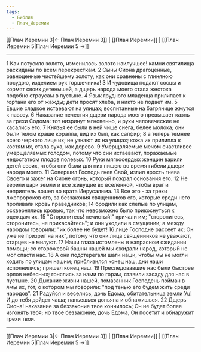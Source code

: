 ```yaml
---
tags:
  - Библия
  - Плач_Иеремии
---
```

[[Плач Иеремии 3|← Плач Иеремии 3]] | [[Плач Иеремии]] | [[Плач Иеремии 5|Плач Иеремии 5 →]]

---
1 Как потускло золото, изменилось золото наилучшее! камни святилища раскиданы по всем перекресткам.
2 Сыны Сиона драгоценные, равноценные чистейшему золоту, как они сравнены с глиняною посудою, изделием рук горшечника!
3 И чудовища подают сосцы и кормят своих детенышей, а дщерь народа моего стала жестока подобно страусам в пустыне.
4 Язык грудного младенца прилипает к гортани его от жажды; дети просят хлеба, и никто не подает им.
5 Евшие сладкое истаевают на улицах; воспитанные на багрянице жмутся к навозу.
6 Наказание нечестия дщери народа моего превышает казнь за грехи Содома: тот низринут мгновенно, и руки человеческие не касались его.
7 Князья ее были в ней чище снега, белее молока; они были телом краше коралла, вид их был, как сапфир;
8 а теперь темнее всего черного лице их; не узнают их на улицах; кожа их прилипла к костям их, стала суха, как дерево.
9 Умерщвляемые мечом счастливее умерщвляемых голодом, потому что сии истаевают, поражаемые недостатком плодов полевых.
10 Руки мягкосердых женщин варили детей своих, чтобы они были для них пищею во время гибели дщери народа моего.
11 Совершил Господь гнев Свой, излил ярость гнева Своего и зажег на Сионе огонь, который пожрал основания его.
12 Не верили цари земли и все живущие во вселенной, чтобы враг и неприятель вошел во врата Иерусалима.
13 Все это - за грехи лжепророков его, за беззакония священников его, которые среди него проливали кровь праведников;
14 бродили как слепые по улицам, осквернялись кровью, так что невозможно было прикоснуться к одеждам их.
15 "Сторонитесь! нечистый!" кричали им; "сторонитесь, сторонитесь, не прикасайтесь"; и они уходили в смущении; а между народом говорили: "их более не будет!
16 лице Господне рассеет их; Он уже не призрит на них", потому что они лица священников не уважают, старцев не милуют.
17 Наши глаза истомлены в напрасном ожидании помощи; со сторожевой башни нашей мы ожидали народ, который не мог спасти нас.
18 А они подстерегали шаги наши, чтобы мы не могли ходить по улицам нашим; приблизился конец наш, дни наши исполнились; пришел конец наш.
19 Преследовавшие нас были быстрее орлов небесных; гонялись за нами по горам, ставили засаду для нас в пустыне.
20 Дыхание жизни нашей, помазанник Господень пойман в ямы их, тот, о котором мы говорили: "под тенью его будем жить среди народов".
21 Радуйся и веселись, дочь Едома, обитательница земли Уц! И до тебя дойдет чаша; напьешься допьяна и обнажишься.
22 Дщерь Сиона! наказание за беззаконие твое кончилось; Он не будет более изгонять тебя; но твое беззаконие, дочь Едома, Он посетит и обнаружит грехи твои.

---
[[Плач Иеремии 3|← Плач Иеремии 3]] | [[Плач Иеремии]] | [[Плач Иеремии 5|Плач Иеремии 5 →]]